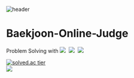 <!-- 
![Dongwon's GitHub stats](https://github-readme-stats.vercel.app/api?username=tuna1210&theme=material-palenight&show_icons=true)
<!-- ![](https://github-profile-trophy.vercel.app/?username=tuna1210&theme=dracula) 
![](https://c.tenor.com/_QM_wResHSsAAAAi/jokebear-nongdamgom.gif)
-->

![header](https://capsule-render.vercel.app/api?type=waving&color=auto&height=200&section=header&text=jaehoo1%20&fontSize=90)
# Baekjoon-Online-Judge
Problem Solving with
<img src="https://img.shields.io/badge/C-A8B9CC?style=flat-square&logo=C&logoColor=white"/></a>&nbsp;
<img src="https://img.shields.io/badge/C++-00599C?style=flat-square&logo=C%2B%2B&logoColor=white"/></a>&nbsp;
<img src="https://img.shields.io/badge/Python-E6B91E?style=flat-square&logo=python&logoColor=white"/></a>&nbsp;

[![solved.ac tier](http://mazassumnida.wtf/api/v2/generate_badge?boj=jaehoo1)](https://solved.ac/jaehoo1)  
![](https://c.tenor.com/PK95lqgvj4kAAAAi/%EC%8B%A0%EB%82%98%EB%8A%94%EB%86%8D%EB%8B%B4%EA%B3%B0-%EC%A0%95%EC%8B%A0%EC%82%AC%EB%82%98%EC%9A%B4%EB%86%8D%EB%8B%B4%EA%B3%B0.gif)

<!--
**tuna1210/tuna1210** is a ✨ _special_ ✨ repository because its `README.md` (this file) appears on your GitHub profile.

Here are some ideas to get you started:

- 🔭 I’m currently working on ...
- 🌱 I’m currently learning ...
- 👯 I’m looking to collaborate on ...
- 🤔 I’m looking for help with ...
- 💬 Ask me about ...
- 📫 How to reach me: ...
- 😄 Pronouns: ...
- ⚡ Fun fact: ...
-->
